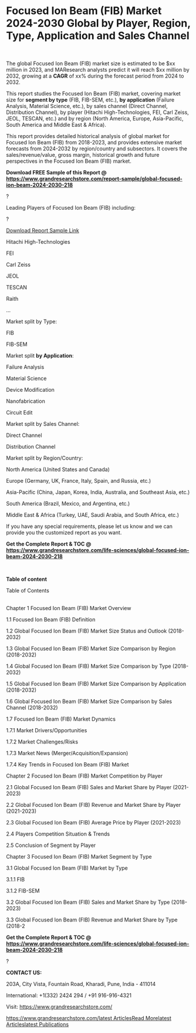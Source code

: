 <h1>Focused Ion Beam (FIB) Market 2024-2030 Global by Player, Region, Type, Application and Sales Channel</h1><br/><p>The global Focused Ion Beam (FIB) market size is estimated to be $xx million in 2023, and MAResearch analysts predict it will reach $xx million by 2032, growing at a <strong>CAGR</strong> of xx% during the forecast period from 2024 to 2032.</p>
 
 
 
 <p>This report studies the Focused Ion Beam (FIB) market, covering market size for <strong>segment by type</strong> (FIB, FIB-SEM, etc.), <strong>by application</strong> (Failure Analysis, Material Science, etc.), by sales channel (Direct Channel, Distribution Channel), by player (Hitachi High-Technologies, FEI, Carl Zeiss, JEOL, TESCAN, etc.) and by region (North America, Europe, Asia-Pacific, South America and Middle East & Africa).</p>
 
 
 
 <p>This report provides detailed historical analysis of global market for Focused Ion Beam (FIB) from 2018-2023, and provides extensive market forecasts from 2024-2032 by region/country and subsectors. It covers the sales/revenue/value, gross margin, historical growth and future perspectives in the Focused Ion Beam (FIB) market.</p>
 
 
 
 <div><b>Download FREE Sample of this Report @ <a href="https://www.grandresearchstore.com/report-sample/global-focused-ion-beam-2024-2030-218">https://www.grandresearchstore.com/report-sample/global-focused-ion-beam-2024-2030-218</a></b></div>
 
 
 
 <p>? </p>
 
 
 
 <p>Leading Players of Focused Ion Beam (FIB) including:</p>
 
 
 
 <p>? </p>
 
 
 
 <p><a href="https://www.grandresearchstore.com/mr-admin/report-sample/global-focused-ion-beam-2024-2030-218">Download Report Sample Link</a></p>
 
 
 
 <p>Hitachi High-Technologies</p>
 
 
 
 <p>FEI</p>
 
 
 
 <p>Carl Zeiss</p>
 
 
 
 <p>JEOL</p>
 
 
 
 <p>TESCAN</p>
 
 
 
 <p>Raith</p>
 
 
 
 <p>...</p>
 
 
 
 <p>Market split by Type:</p>
 
 
 
 <p>FIB</p>
 
 
 
 <p>FIB-SEM</p>
 
 
 
 <p>Market split <strong>by Application</strong>:</p>
 
 
 
 <p>Failure Analysis</p>
 
 
 
 <p>Material Science</p>
 
 
 
 <p>Device Modification</p>
 
 
 
 <p>Nanofabrication</p>
 
 
 
 <p>Circuit Edit</p>
 
 
 
 <p>Market split by Sales Channel:</p>
 
 
 
 <p>Direct Channel</p>
 
 
 
 <p>Distribution Channel</p>
 
 
 
 <p>Market split by Region/Country:</p>
 
 
 
 <p>North America (United States and Canada)</p>
 
 
 
 <p>Europe (Germany, UK, France, Italy, Spain, and Russia, etc.)</p>
 
 
 
 <p>Asia-Pacific (China, Japan, Korea, India, Australia, and Southeast Asia, etc.)</p>
 
 
 
 <p>South America (Brazil, Mexico, and Argentina, etc.)</p>
 
 
 
 <p>Middle East & Africa (Turkey, UAE, Saudi Arabia, and South Africa, etc.)</p>
 
 
 
 <p>If you have any special requirements, please let us know and we can provide you the customized report as you want.</p>
 
 
 
 <div><b>Get the Complete Report & TOC @ <a href="https://www.grandresearchstore.com/life-sciences/global-focused-ion-beam-2024-2030-218">https://www.grandresearchstore.com/life-sciences/global-focused-ion-beam-2024-2030-218</a></b></div>
 
 
 
 <p><br />
 
 <b>Table of content</b></p>
 
 
 
 <p>Table of Contents<br />
 
 <br />
 
 Chapter 1 Focused Ion Beam (FIB) Market Overview<br />
 
 1.1 Focused Ion Beam (FIB) Definition<br />
 
 1.2 Global Focused Ion Beam (FIB) Market Size Status and Outlook (2018-2032)<br />
 
 1.3 Global Focused Ion Beam (FIB) Market Size Comparison by Region (2018-2032)<br />
 
 1.4 Global Focused Ion Beam (FIB) Market Size Comparison by Type (2018-2032)<br />
 
 1.5 Global Focused Ion Beam (FIB) Market Size Comparison by Application (2018-2032)<br />
 
 1.6 Global Focused Ion Beam (FIB) Market Size Comparison by Sales Channel (2018-2032)<br />
 
 1.7 Focused Ion Beam (FIB) Market Dynamics<br />
 
 1.7.1 Market Drivers/Opportunities<br />
 
 1.7.2 Market Challenges/Risks<br />
 
 1.7.3 Market News (Merger/Acquisition/Expansion)<br />
 
 1.7.4 Key Trends in Focused Ion Beam (FIB) Market<br />
 
 Chapter 2 Focused Ion Beam (FIB) Market Competition by Player<br />
 
 2.1 Global Focused Ion Beam (FIB) Sales and Market Share by Player (2021-2023)<br />
 
 2.2 Global Focused Ion Beam (FIB) Revenue and Market Share by Player (2021-2023)<br />
 
 2.3 Global Focused Ion Beam (FIB) Average Price by Player (2021-2023)<br />
 
 2.4 Players Competition Situation & Trends<br />
 
 2.5 Conclusion of Segment by Player<br />
 
 Chapter 3 Focused Ion Beam (FIB) Market Segment by Type<br />
 
 3.1 Global Focused Ion Beam (FIB) Market by Type<br />
 
 3.1.1 FIB<br />
 
 3.1.2 FIB-SEM<br />
 
 3.2 Global Focused Ion Beam (FIB) Sales and Market Share by Type (2018-2023)<br />
 
 3.3 Global Focused Ion Beam (FIB) Revenue and Market Share by Type (2018-2</p>
 
 
 
 <div><b>Get the Complete Report & TOC @ <a href="https://www.grandresearchstore.com/life-sciences/global-focused-ion-beam-2024-2030-218">https://www.grandresearchstore.com/life-sciences/global-focused-ion-beam-2024-2030-218</a></b></div>
 
 
 
 <p>? </p>
 
 
 
 <p><b>CONTACT US:</b><br />
 
 203A, City Vista, Fountain Road, Kharadi, Pune, India - 411014<br />
 
 International: +1(332) 2424 294 / +91 916-916-4321<br />
 
 Visit: <a href="https://www.grandresearchstore.com/">https://www.grandresearchstore.com/</a><br />
 
 <a href="https://gyeongbokgung.com">https://www.grandresearchstore.com/</a><a href="https://hallyeomaritime.com">latest Articles</a><a href="https://jingwansa.com">Read More</a><a href="https://nguoiviet.jp/">latest Articles</a><a href="https://www.intelmarketresearch.com/">latest Publications</a></p>